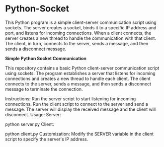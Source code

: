 ﻿# Python-Socket
 This Python program is a simple client-server communication script using sockets. The server creates a socket, binds it to a specific IP address and port, and listens for incoming connections. When a client connects, the server creates a new thread to handle the communication with that client. The client, in turn, connects to the server, sends a message, and then sends a disconnect message.

**Simple Python Socket Communication**

This repository contains a basic Python client-server communication script using sockets. The program establishes a server that listens for incoming connections and creates a new thread to handle each client. The client connects to the server, sends a message, and then sends a disconnect message to terminate the connection.

Instructions:
Run the server script to start listening for incoming connections.
Run the client script to connect to the server and send a message.
The server will display the received message and the client will disconnect.
Usage:
Server:

python server.py
Client:

python client.py
Customization:
Modify the SERVER variable in the client script to specify the server's IP address.
